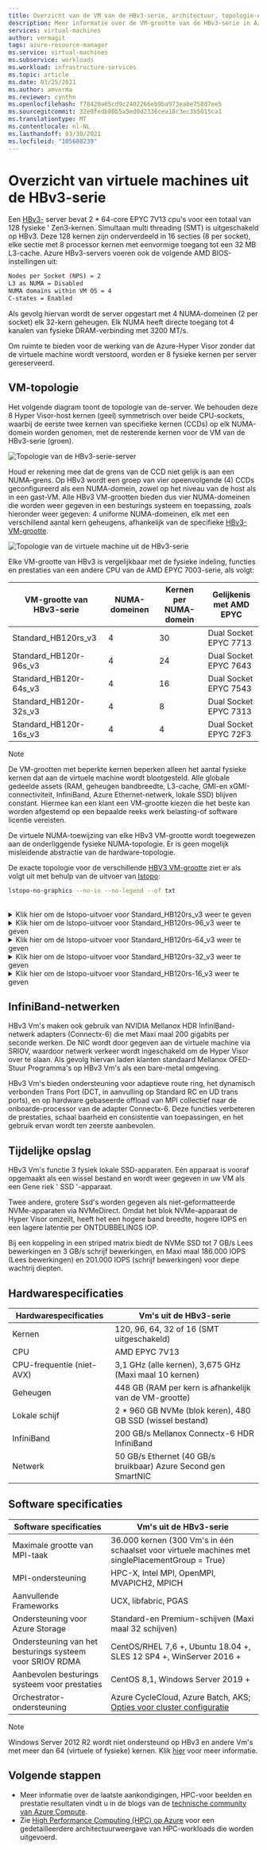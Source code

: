 ```yaml
---
title: Overzicht van de VM van de HBv3-serie, architectuur, topologie-Azure Virtual Machines | Microsoft Docs
description: Meer informatie over de VM-grootte van de HBv3-serie in Azure.
services: virtual-machines
author: vermagit
tags: azure-resource-manager
ms.service: virtual-machines
ms.subservice: workloads
ms.workload: infrastructure-services
ms.topic: article
ms.date: 03/25/2021
ms.author: amverma
ms.reviewer: cynthn
ms.openlocfilehash: f78420a65cd9c2402266eb9ba973eabe758d7ee5
ms.sourcegitcommit: 32e0fedb80b5a5ed0d2336cea18c3ec3b5015ca1
ms.translationtype: MT
ms.contentlocale: nl-NL
ms.lasthandoff: 03/30/2021
ms.locfileid: "105608239"
---
```

# <a name="hbv3-series-virtual-machine-overview"></a>Overzicht van virtuele machines uit de HBv3-serie 

Een [HBv3-](../../hbv3-series.md) server bevat 2 * 64-core EPYC 7V13 cpu's voor een totaal van 128 fysieke ' Zen3-kernen. Simultaan multi threading (SMT) is uitgeschakeld op HBv3. Deze 128 kernen zijn onderverdeeld in 16 secties (8 per socket), elke sectie met 8 processor kernen met eenvormige toegang tot een 32 MB L3-cache. Azure HBv3-servers voeren ook de volgende AMD BIOS-instellingen uit:

```bash
Nodes per Socket (NPS) = 2
L3 as NUMA = Disabled
NUMA domains within VM OS = 4
C-states = Enabled
```

Als gevolg hiervan wordt de server opgestart met 4 NUMA-domeinen (2 per socket) elk 32-kern geheugen. Elk NUMA heeft directe toegang tot 4 kanalen van fysieke DRAM-verbinding met 3200 MT/s.

Om ruimte te bieden voor de werking van de Azure-Hyper Visor zonder dat de virtuele machine wordt verstoord, worden er 8 fysieke kernen per server gereserveerd.

## <a name="vm-topology"></a>VM-topologie

Het volgende diagram toont de topologie van de-server. We behouden deze 8 Hyper Visor-host kernen (geel) symmetrisch over beide CPU-sockets, waarbij de eerste twee kernen van specifieke kernen (CCDs) op elk NUMA-domein worden genomen, met de resterende kernen voor de VM van de HBv3-serie (groen).

![Topologie van de HBv3-serie-server](./media/architecture/hbv3/hbv3-topology-server.png)

Houd er rekening mee dat de grens van de CCD niet gelijk is aan een NUMA-grens. Op HBv3 wordt een groep van vier opeenvolgende (4) CCDs geconfigureerd als een NUMA-domein, zowel op het niveau van de host als in een gast-VM. Alle HBv3 VM-grootten bieden dus vier NUMA-domeinen die worden weer gegeven in een besturings systeem en toepassing, zoals hieronder weer gegeven: 4 uniforme NUMA-domeinen, elk met een verschillend aantal kern geheugens, afhankelijk van de specifieke [HBv3-VM-grootte](../../hbv3-series.md).

![Topologie van de virtuele machine uit de HBv3-serie](./media/architecture/hbv3/hbv3-topology-vm.png)

Elke VM-grootte van HBv3 is vergelijkbaar met de fysieke indeling, functies en prestaties van een andere CPU van de AMD EPYC 7003-serie, als volgt:

| VM-grootte van HBv3-serie             | NUMA-domeinen | Kernen per NUMA-domein  | Gelijkenis met AMD EPYC         |
|---------------------------------|--------------|------------------------|----------------------------------|
Standard_HB120rs_v3               | 4            | 30                     | Dual Socket EPYC 7713            |
Standard_HB120r-96s_v3            | 4            | 24                     | Dual Socket EPYC 7643            |
Standard_HB120r-64s_v3            | 4            | 16                     | Dual Socket EPYC 7543            |
Standard_HB120r-32s_v3            | 4            | 8                      | Dual Socket EPYC 7313            |
Standard_HB120r-16s_v3            | 4            | 4                      | Dual Socket EPYC 72F3            |

> [!NOTE]
> De VM-grootten met beperkte kernen beperken alleen het aantal fysieke kernen dat aan de virtuele machine wordt blootgesteld. Alle globale gedeelde assets (RAM, geheugen bandbreedte, L3-cache, GMI-en xGMI-connectiviteit, InfiniBand, Azure Ethernet-netwerk, lokale SSD) blijven constant. Hiermee kan een klant een VM-grootte kiezen die het beste kan worden afgestemd op een bepaalde reeks werk belasting-of software licentie vereisten.

De virtuele NUMA-toewijzing van elke HBv3 VM-grootte wordt toegewezen aan de onderliggende fysieke NUMA-topologie. Er is geen mogelijk misleidende abstractie van de hardware-topologie. 

De exacte topologie voor de verschillende [HBV3 VM-grootte](../../hbv3-series.md) ziet er als volgt uit met behulp van de uitvoer van [lstopo](https://linux.die.net/man/1/lstopo):
```bash
lstopo-no-graphics --no-io --no-legend --of txt
```
<br>
<details>
<summary>Klik hier om de lstopo-uitvoer voor Standard_HB120rs_v3 weer te geven</summary>

![lstopo uitvoer voor HBv3-120 VM](./media/architecture/hbv3/hbv3-120-lstopo.png)
</details>

<details>
<summary>Klik hier om de lstopo-uitvoer voor Standard_HB120rs-96_v3 weer te geven</summary>

![lstopo uitvoer voor HBv3-96 VM](./media/architecture/hbv3/hbv3-96-lstopo.png)
</details>

<details>
<summary>Klik hier om de lstopo-uitvoer voor Standard_HB120rs-64_v3 weer te geven</summary>

![lstopo uitvoer voor HBv3-64 VM](./media/architecture/hbv3/hbv3-64-lstopo.png)
</details>

<details>
<summary>Klik hier om de lstopo-uitvoer voor Standard_HB120rs-32_v3 weer te geven</summary>

![lstopo uitvoer voor HBv3-32 VM](./media/architecture/hbv3/hbv3-32-lstopo.png)
</details>

<details>
<summary>Klik hier om de lstopo-uitvoer voor Standard_HB120rs-16_v3 weer te geven</summary>

![lstopo uitvoer voor HBv3-16 VM](./media/architecture/hbv3/hbv3-16-lstopo.png)
</details>

## <a name="infiniband-networking"></a>InfiniBand-netwerken
HBv3 Vm's maken ook gebruik van NVIDIA Mellanox HDR InfiniBand-netwerk adapters (Connectx-6) die met Maxi maal 200 gigabits per seconde werken. De NIC wordt door gegeven aan de virtuele machine via SRIOV, waardoor netwerk verkeer wordt ingeschakeld om de Hyper Visor over te slaan. Als gevolg hiervan laden klanten standaard Mellanox OFED-Stuur Programma's op HBv3 Vm's als een bare-metal omgeving.

HBv3 Vm's bieden ondersteuning voor adaptieve route ring, het dynamisch verbonden Trans Port (DCT, in aanvulling op Standard RC en UD trans ports), en op hardware gebaseerde offload van MPI collectief naar de onboarde-processor van de adapter Connectx-6. Deze functies verbeteren de prestaties, schaal baarheid en consistentie van toepassingen, en het gebruik ervan wordt ten zeerste aanbevolen.

## <a name="temporary-storage"></a>Tijdelijke opslag
HBv3 Vm's functie 3 fysiek lokale SSD-apparaten. Eén apparaat is vooraf opgemaakt als een wissel bestand en wordt weer gegeven in uw VM als een Gene riek ' SSD '-apparaat.

Twee andere, grotere Ssd's worden gegeven als niet-geformatteerde NVMe-apparaten via NVMeDirect. Omdat het blok NVMe-apparaat de Hyper Visor omzeilt, heeft het een hogere band breedte, hogere IOPS en een lagere latentie per ONTDUBBELINGS IOP.

Bij een koppeling in een striped matrix biedt de NVMe SSD tot 7 GB/s Lees bewerkingen en 3 GB/s schrijf bewerkingen, en Maxi maal 186.000 IOPS (Lees bewerkingen) en 201.000 IOPS (schrijf bewerkingen) voor diepe wachtrij diepten.

## <a name="hardware-specifications"></a>Hardwarespecificaties 

| Hardwarespecificaties          | Vm's uit de HBv3-serie              |
|----------------------------------|----------------------------------|
| Kernen                            | 120, 96, 64, 32 of 16 (SMT uitgeschakeld)               | 
| CPU                              | AMD EPYC 7V13                   | 
| CPU-frequentie (niet-AVX)          | 3,1 GHz (alle kernen), 3,675 GHz (Maxi maal 10 kernen)    | 
| Geheugen                           | 448 GB (RAM per kern is afhankelijk van de VM-grootte)         | 
| Lokale schijf                       | 2 * 960 GB NVMe (blok keren), 480 GB SSD (wissel bestand) | 
| InfiniBand                       | 200 GB/s Mellanox Connectx-6 HDR InfiniBand | 
| Netwerk                          | 50 GB/s Ethernet (40 GB/s bruikbaar) Azure Second gen SmartNIC | 

## <a name="software-specifications"></a>Software specificaties 

| Software specificaties        | Vm's uit de HBv3-serie                                            | 
|--------------------------------|-----------------------------------------------------------|
| Maximale grootte van MPI-taak               | 36.000 kernen (300 Vm's in één schaalset voor virtuele machines met singlePlacementGroup = True) |
| MPI-ondersteuning                    | HPC-X, Intel MPI, OpenMPI, MVAPICH2, MPICH  |
| Aanvullende Frameworks          | UCX, libfabric, PGAS                  |
| Ondersteuning voor Azure Storage          | Standard-en Premium-schijven (Maxi maal 32 schijven)              |
| Ondersteuning van het besturings systeem voor SRIOV RDMA      | CentOS/RHEL 7,6 +, Ubuntu 18.04 +, SLES 12 SP4 +, WinServer 2016 +           |
| Aanbevolen besturings systeem voor prestaties | CentOS 8,1, Windows Server 2019 +
| Orchestrator-ondersteuning           | Azure CycleCloud, Azure Batch, AKS; [Opties voor cluster configuratie](../../sizes-hpc.md#cluster-configuration-options)                      | 

> [!NOTE] 
> Windows Server 2012 R2 wordt niet ondersteund op HBv3 en andere Vm's met meer dan 64 (virtuele of fysieke) kernen. Klik [hier](https://docs.microsoft.com/windows-server/virtualization/hyper-v/supported-windows-guest-operating-systems-for-hyper-v-on-windows) voor meer informatie.

## <a name="next-steps"></a>Volgende stappen

- Meer informatie over de laatste aankondigingen, HPC-voor beelden en prestatie resultaten vindt u in de blogs van de [technische community van Azure Compute](https://techcommunity.microsoft.com/t5/azure-compute/bg-p/AzureCompute).
- Zie [High Performance Computing (HPC) op Azure](/azure/architecture/topics/high-performance-computing/) voor een gedetailleerdere architectuurweergave van HPC-workloads die worden uitgevoerd.
